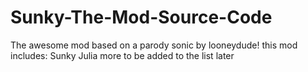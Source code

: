 # Sunky-The-Mod-Source-Code
The awesome mod based on a parody sonic by looneydude! this mod includes: Sunky Julia more to be added to the list later

